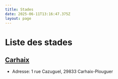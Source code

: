 ```yaml
---
title: Stades
date: 2025-06-11T13:16:47.375Z
layout: page
---
```


# Liste des stades


## [Carhaix](/stades/Carhaix/)
- Adresse: 1 rue Cazuguel, 29833 Carhaix-Plouguer

